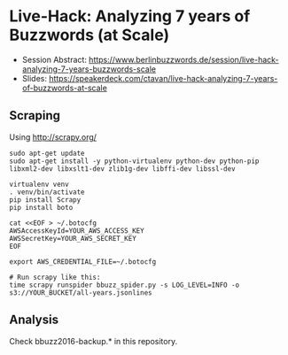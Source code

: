 # Live-Hack: Analyzing 7 years of Buzzwords (at Scale)

* Session Abstract: https://www.berlinbuzzwords.de/session/live-hack-analyzing-7-years-buzzwords-scale
* Slides: https://speakerdeck.com/ctavan/live-hack-analyzing-7-years-of-buzzwords-at-scale

## Scraping

Using http://scrapy.org/

```
sudo apt-get update
sudo apt-get install -y python-virtualenv python-dev python-pip libxml2-dev libxslt1-dev zlib1g-dev libffi-dev libssl-dev

virtualenv venv
. venv/bin/activate
pip install Scrapy
pip install boto

cat <<EOF > ~/.botocfg
AWSAccessKeyId=YOUR_AWS_ACCESS_KEY
AWSSecretKey=YOUR_AWS_SECRET_KEY
EOF

export AWS_CREDENTIAL_FILE=~/.botocfg

# Run scrapy like this:
time scrapy runspider bbuzz_spider.py -s LOG_LEVEL=INFO -o s3://YOUR_BUCKET/all-years.jsonlines
```

## Analysis

Check bbuzz2016-backup.* in this repository.
